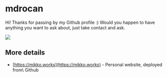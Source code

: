 # mdrocan

Hi! Thanks for passing by my Github profile :) Would you happen to have \
anything you want to ask about, just take contact and ask.

![](https://github-readme-stats.vercel.app/api?username=mdrocan&show_icons=true&count_private=true&include_all_commits=true&bg_color=32,e96443,904e95&title_color=fff&text_color=fff&icon_color=dddddd)

## More details
* [https://mikko.works](https://mikko.works) - Personal website, deployed from\ 
Github
